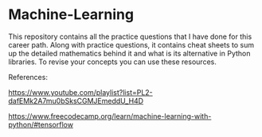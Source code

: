 # Machine-Learning
This repository contains all the practice questions that I have done for this career path. Along with practice questions, it contains cheat sheets to sum up the detailed mathematics behind it and what is its alternative in Python libraries. To revise your concepts you can use these resources.

References:


https://www.youtube.com/playlist?list=PL2-dafEMk2A7mu0bSksCGMJEmeddU_H4D


https://www.freecodecamp.org/learn/machine-learning-with-python/#tensorflow

